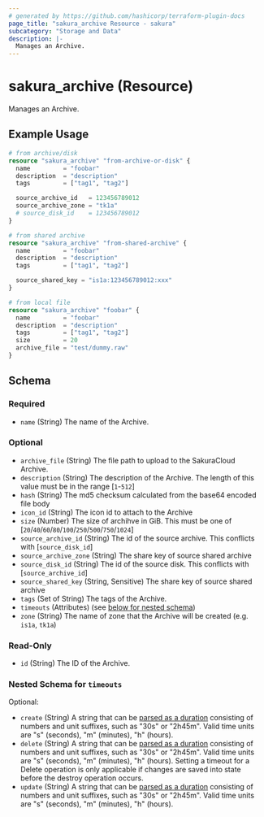 ```yaml
---
# generated by https://github.com/hashicorp/terraform-plugin-docs
page_title: "sakura_archive Resource - sakura"
subcategory: "Storage and Data"
description: |-
  Manages an Archive.
---
```


# sakura_archive (Resource)

Manages an Archive.

## Example Usage

```terraform
# from archive/disk
resource "sakura_archive" "from-archive-or-disk" {
  name         = "foobar"
  description  = "description"
  tags         = ["tag1", "tag2"]

  source_archive_id   = 123456789012
  source_archive_zone = "tk1a"
  # source_disk_id    = 123456789012
}

# from shared archive
resource "sakura_archive" "from-shared-archive" {
  name         = "foobar"
  description  = "description"
  tags         = ["tag1", "tag2"]

  source_shared_key = "is1a:123456789012:xxx"
}

# from local file
resource "sakura_archive" "foobar" {
  name         = "foobar"
  description  = "description"
  tags         = ["tag1", "tag2"]
  size         = 20
  archive_file = "test/dummy.raw"
}
```

<!-- schema generated by tfplugindocs -->
## Schema

### Required

- `name` (String) The name of the Archive.

### Optional

- `archive_file` (String) The file path to upload to the SakuraCloud Archive.
- `description` (String) The description of the Archive. The length of this value must be in the range [`1`-`512`]
- `hash` (String) The md5 checksum calculated from the base64 encoded file body
- `icon_id` (String) The icon id to attach to the Archive
- `size` (Number) The size of archihve in GiB. This must be one of [`20`/`40`/`60`/`80`/`100`/`250`/`500`/`750`/`1024`]
- `source_archive_id` (String) The id of the source archive. This conflicts with [`source_disk_id`]
- `source_archive_zone` (String) The share key of source shared archive
- `source_disk_id` (String) The id of the source disk. This conflicts with [`source_archive_id`]
- `source_shared_key` (String, Sensitive) The share key of source shared archive
- `tags` (Set of String) The tags of the Archive.
- `timeouts` (Attributes) (see [below for nested schema](#nestedatt--timeouts))
- `zone` (String) The name of zone that the Archive will be created (e.g. `is1a`, `tk1a`)

### Read-Only

- `id` (String) The ID of the Archive.

<a id="nestedatt--timeouts"></a>
### Nested Schema for `timeouts`

Optional:

- `create` (String) A string that can be [parsed as a duration](https://pkg.go.dev/time#ParseDuration) consisting of numbers and unit suffixes, such as "30s" or "2h45m". Valid time units are "s" (seconds), "m" (minutes), "h" (hours).
- `delete` (String) A string that can be [parsed as a duration](https://pkg.go.dev/time#ParseDuration) consisting of numbers and unit suffixes, such as "30s" or "2h45m". Valid time units are "s" (seconds), "m" (minutes), "h" (hours). Setting a timeout for a Delete operation is only applicable if changes are saved into state before the destroy operation occurs.
- `update` (String) A string that can be [parsed as a duration](https://pkg.go.dev/time#ParseDuration) consisting of numbers and unit suffixes, such as "30s" or "2h45m". Valid time units are "s" (seconds), "m" (minutes), "h" (hours).
